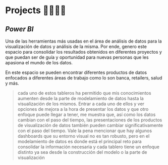 # Projects 👨‍🚀🚀🚀
## _Power BI_
Una de las herramientas más usadas en el área de análisis de datos para la visualización de datos y análisis de la misma. Por ende, genero este espacio para consolidar los resultados obtenidos en diferentes proyectos y que puedan ser de guía y oportunidad para nuevas personas que les apasiona el mundo de los datos. 

En este espacio se pueden encontrar diferentes productos de datos enfocados a diferentes áreas de trabajo como lo son banca, retailers, salud y más.

> cada uno de estos tableros ha permitido que mis conocimientos aumenten desde la parte de modelamiento de datos hasta la visualización de los mismos. Entrar a cada uno de ellos y ver opciones de mejora a la hora de presentar los datos y que otro enfoque puede llegar a tener, me muestra que, así como los datos cambian con el paso del tiempo, las presentaciones de los productos de visualización de datos también pueden cambiar significativamente con el paso del tiempo. Vale la pena mencionar que hay algunos dashboards que su entorno visual no es tan robusto, pero en el modelamiento de datos es donde está el principal reto para consolidar la información necesaria y cada tablero tiene un enfoque distinto ya sea desde la construcción del modelo o la parte de visualización 
